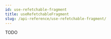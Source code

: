 ```yaml
---
id: use-refetchable-fragment
title: useRefetchableFragment
slug: /api-reference/use-refetchable-fragment/
---
```

TODO

